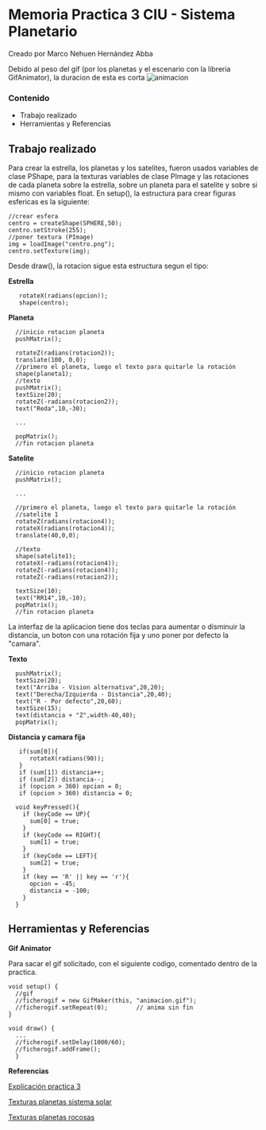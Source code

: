 # Memoria Practica 3 CIU - Sistema Planetario
 Creado por Marco Nehuen Hernández Abba
 
 Debido al peso del gif (por los planetas y el escenario con la libreria GifAnimator), la duracion de esta es corta
 ![animacion](anima.gif)
 
 ### Contenido
- Trabajo realizado
- Herramientas y Referencias

## Trabajo realizado
Para crear la estrella, los planetas y los satelites, fueron usados variables de clase PShape, para la texturas variables de clase PImage y las rotaciones de cada planeta sobre la estrella, sobre un planeta para el satelite y sobre si mismo con variables float.
En setup(), la estructura para crear figuras esfericas es la siguiente:

```
//crear esfera
centro = createShape(SPHERE,50);
centro.setStroke(255);
//poner textura (PImage)
img = loadImage("centro.png");
centro.setTexture(img);
```

Desde draw(), la rotacion sigue esta estructura segun el tipo:

**Estrella**
```
   rotateX(radians(opcion));
   shape(centro); 
```

**Planeta**
```
  //inicio rotacion planeta
  pushMatrix();
  
  rotateZ(radians(rotacion2));
  translate(100, 0,0);
  //primero el planeta, luego el texto para quitarle la rotación
  shape(planeta1);
  //texto
  pushMatrix();
  textSize(20);
  rotateZ(-radians(rotacion2));
  text("Reda",10,-30);
  
  ...
  
  popMatrix();
  //fin rotacion planeta
```

**Satelite**
```
  //inicio rotacion planeta
  pushMatrix();
  
  ...
  
  //primero el planeta, luego el texto para quitarle la rotación
  //satelite 1
  rotateZ(radians(rotacion4));
  rotateX(radians(rotacion4));
  translate(40,0,0);
  
  //texto
  shape(satelite1);
  rotateX(-radians(rotacion4));
  rotateZ(-radians(rotacion4));
  rotateZ(-radians(rotacion2));
 
  textSize(10);
  text("RR14",10,-10);
  popMatrix();
  //fin rotacion planeta
```

La interfaz de la aplicacion tiene dos teclas para aumentar o disminuir la distancia, un boton con una rotación fija y uno poner por defecto la "camara".

**Texto**
```
  pushMatrix();
  textSize(20);
  text("Arriba - Vision alternativa",20,20);
  text("Derecha/Izquierda - Distancia",20,40);
  text("R - Por defecto",20,60);
  textSize(15);
  text(distancia + "Z",width-40,40);
  popMatrix();
```

**Distancia y camara fija**
```
   if(sum[0]){
      rotateX(radians(90));
   }
   if (sum[1]) distancia++;
   if (sum[2]) distancia--;
   if (opcion > 360) opcion = 0;
   if (opcion > 360) distancia = 0;
```
```
  void keyPressed(){
    if (keyCode == UP){
      sum[0] = true;
    }
    if (keyCode == RIGHT){
      sum[1] = true;
    }
    if (keyCode == LEFT){
      sum[2] = true;
    }
    if (key == 'R' || key == 'r'){
      opcion = -45;
      distancia = -100;
    }
  }
```

## Herramientas y Referencias
**Gif Animator**

Para sacar el gif solicitado, con el siguiente codigo, comentado dentro de la practica.
```
void setup() {
  //gif
  //ficherogif = new GifMaker(this, "animacion.gif");
  //ficherogif.setRepeat(0);        // anima sin fin
}

void draw() {
  ...
  //ficherogif.setDelay(1000/60);
  //ficherogif.addFrame();
  }
```

**Referencias**

 [Explicación practica 3](https://github.com/otsedom/otsedom.github.io/blob/main/CIU/P3/README.md)
 
 [Texturas planetas sistema solar](https://www.google.com/search?q=textura+planeta&tbm=isch&ved=2ahUKEwiF8o3O06H2AhVn_bsIHZiqAl0Q2-cCegQIABAA&oq=textura+planeta&gs_lcp=CgNpbWcQAzIHCCMQ7wMQJzIFCAAQgAQyBQgAEIAEMgUIABCABDIFCAAQgAQyBQgAEIAEMgUIABCABDIFCAAQgAQyBQgAEIAEMgUIABCABDoECAAQQzoGCAAQCBAeOggIABCABBCxA1CcBVi3EmD6EmgAcAB4AYAB1AGIAcIJkgEGMTIuMC4xmAEAoAEBqgELZ3dzLXdpei1pbWfAAQE&sclient=img&ei=7lscYoXDHOf67_UPmNWK6AU&bih=909&biw=1920#imgrc=wBp6c6ZrDlkTWM)
 
 [Texturas planetas rocosas](https://www.google.com/search?q=textura+rocosa&sxsrf=APq-WBsEyrVP2PJWXd9LN0dmp_JSuflCvw:1646025650648&source=lnms&tbm=isch&sa=X&ved=2ahUKEwi-v8qx06H2AhWmyYUKHTMAC94Q_AUoAXoECAEQAw&biw=1920&bih=909&dpr=1#imgrc=ei2FILxdzOyOvM)
